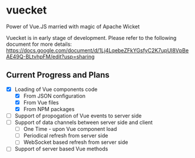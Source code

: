 # vuecket
Power of Vue.JS married with magic of Apache Wicket

Vuecket is in early stage of development. Please refer to the following document for more details: https://docs.google.com/document/d/1Lj4LqebeZFkYGsfyC2K7upUl8VpBeAE49Q-BLtvhpFM/edit?usp=sharing

## Current Progress and Plans

- [X] Loading of Vue components code
   - [X] From JSON configuration
   - [X] From Vue files
   - [X] From NPM packages
- [ ] Support of propogation of Vue events to server side
- [ ] Support of data channels between server side and client
   - [ ] One Time - upon Vue component load
   - [ ] Periodical refresh from server side
   - [ ] WebSocket based refresh from server side
- [ ] Support of server based Vue methods
